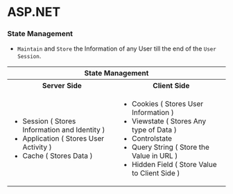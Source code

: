 # ASP.NET 

### State Management
- `Maintain` and `Store` the Information of any User till the end of the `User Session`.

<table>
  <tr><th colspan=2>State Management</th></tr>
  <tr><th>Server Side</th><th>Client Side</th></tr>
  <tr>
    <td>
      <ul>
        <li>Session ( Stores Information and Identity )</li>
        <li>Application ( Stores User Activity )</li>
        <li>Cache ( Stores Data )</li>
      </ul>
    </td>    
    <td>
      <ul>
        <li>Cookies ( Stores User Information )</li>
        <li>Viewstate ( Stores Any type of Data )</li>
        <li>Controlstate</li>
        <li>Query String ( Store the Value in URL )</li>
        <li>Hidden Field ( Store Value to Client Side )</li>
      </ul>
    </td>    
  </tr>
</table>
